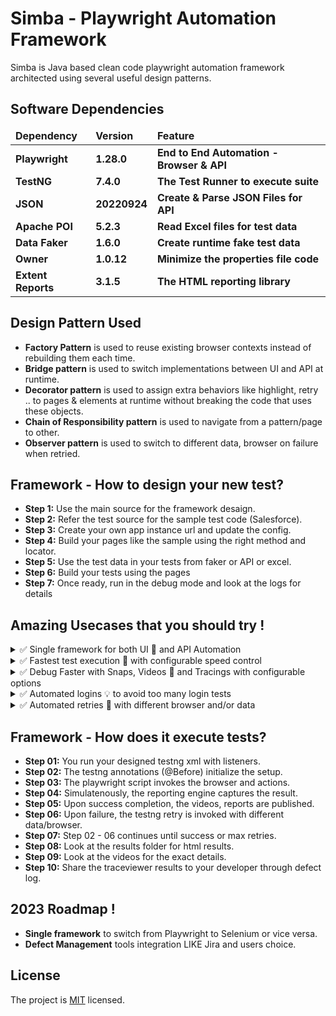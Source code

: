 # Simba - Playwright Automation Framework

Simba is Java based clean code playwright automation framework architected using several useful design patterns.

## Software Dependencies

<table>
  <thead align="left">
    <tr border: 2 px;>
      <td><b>Dependency</b></td>
      <td><b>Version</b></td>
      <td><b>Feature</b></td>
    </tr>
  </thead>
  <tbody>
    <tr>
      <td><b>Playwright</b></td>
      <td><b>1.28.0</b></td>
      <td><b>End to End Automation - Browser & API</b></td>
    </tr>
    <tr>
      <td><b>TestNG</b></td>
      <td><b>7.4.0</b></td>
      <td><b>The Test Runner to execute suite</b></td>
    </tr>
    <tr>
      <td><b>JSON</b></td>
      <td><b>20220924</b></td>
      <td><b>Create & Parse JSON Files for API</b></td>
    </tr>
    <tr>
      <td><b>Apache POI</b></td>
      <td><b>5.2.3</b></td>
      <td><b>Read Excel files for test data</b></td>
    </tr>
    <tr>
      <td><b>Data Faker</b></td>
      <td><b>1.6.0</b></td>
      <td><b>Create runtime fake test data</b></td>
    </tr>
    <tr>
      <td><b>Owner</b></td>
      <td><b>1.0.12</b></td>
      <td><b>Minimize the properties file code</b></td>
    </tr>
    <tr>
      <td><b>Extent Reports</b></td>
      <td><b>3.1.5</b></td>
      <td><b>The HTML reporting library</b></td>
    </tr>
  </tbody>
</table>

## Design Pattern Used

 * <b>Factory Pattern</b> is used to reuse existing browser contexts instead of rebuilding them each time.
 * <b>Bridge pattern</b> is used to switch implementations between UI and API at runtime.
 * <b>Decorator pattern</b> is used to assign extra behaviors like highlight, retry .. to pages & elements at runtime without breaking the code that uses these objects.
 * <b>Chain of Responsibility pattern</b> is used to navigate from a pattern/page to other.
 * <b>Observer pattern</b> is used to switch to different data, browser on failure when retried.

## Framework - How to design your new test?

* <b>Step 1:</b> Use the main source for the framework desaign.
* <b>Step 2:</b> Refer the test source for the sample test code (Salesforce).
* <b>Step 3:</b> Create your own app instance url and update the config.
* <b>Step 4:</b> Build your pages like the sample using the right method and locator.
* <b>Step 5:</b> Use the test data in your tests from faker or API or excel.
* <b>Step 6:</b> Build your tests using the pages
* <b>Step 7:</b> Once ready, run in the debug mode and look at the logs for details

## Amazing Usecases that you should try !

<details><summary>✅  Single framework for both UI 🧭 and API Automation</summary>
<ul>
 </br>
<li>
    &emsp;Single framework</b> designed using bridge pattern to allow conversation between UI and API simultaneously.
</li>
<li>
    &emsp;You can create data using API and use that data to your UI tests to make your tests independent.
</li>
<li>
    &emsp;Your UI tests can execute the test and as part of the assertions, it make sense to validate using API.
</li>
  </br>
  

</ul>
</details>

<details><summary>✅ Fastest test execution 🚀 with configurable speed control</summary>
<ul>
   </br>
   <li>Playwright engine is comparatively (above 30% on average) faster than other UI automation frameworks.
   </li>
   <li>Sometimes it requires a slow down to eliminate the script flakiness with configurable speed included through the listeners.
   </li>
  </br>
  
  ```java
    // Sample code to control your delays
    setSlowMo(ConfigurationManager.configuration().slowMotion());
  ```
  
</ul>
</details>

<details><summary>✅  Debug Faster with Snaps, Videos 🎥 and Tracings with configurable options</summary>
<ul>
 </br>
<li>
    &emsp; Playwright library</b> provides full/partial snaps, videos (webm) and trace viewer that captures network calls.
</li>
<li>
    &emsp; Our framework allows configuration for framework user to either plugin on demand for every run or failures.
</li>
  </br>
  
  ```java
    // Sample code to control your delays
    setRecordVideoDir(Paths.get(folderName));
  ```

</ul>
</details>
<details><summary>✅  Automated logins 💡 to avoid too many login tests</summary>
<ul>
 </br>
<li>
    &emsp;Configurable automated logins</b> can avoid unnecessary login tests through storing the state of the user.
</li>
<li>
    &emsp;The user can either use the existing login storage or decide to login automated through configuration.
</li>
  </br>

  ```java
  # Auto Login
  auto.login = true
  ```
</ul>
</details>
<details><summary>✅  Automated retries 🔁 with different browser and/or data</summary>
<ul>
 </br>
<li>
    &emsp;Configurable retries</b> with different data using the TestNG listener upon failure of the earlier data.
</li>
<li>
     &emsp;Configurable retries</b> with different browser using the TestNG listener upon failure of earlier browser.
</li>
  </br>

  ```java
  # Retry Switch
  retry.data.switch = true
  retry.browser.switch = false
  ```
</ul>
</details>

## Framework - How does it execute tests?

* <b>Step 01:</b> You run your designed testng xml with listeners.
* <b>Step 02:</b> The testng annotations (@Before) initialize the setup.
* <b>Step 03:</b> The playwright script invokes the browser and actions.
* <b>Step 04:</b> Simulatenously, the reporting engine captures the result.
* <b>Step 05:</b> Upon success completion, the videos, reports are published.
* <b>Step 06:</b> Upon failure, the testng retry is invoked with different data/browser.
* <b>Step 07:</b> Step 02 - 06 continues until success or max retries.
* <b>Step 08:</b> Look at the results folder for html results.
* <b>Step 09:</b> Look at the videos for the exact details.
* <b>Step 10:</b> Share the traceviewer results to your developer through defect log.

## 2023 Roadmap !

* <b>Single framework</b> to switch from Playwright to Selenium or vice versa.
* <b>Defect Management</b> tools integration LIKE Jira and users choice.

## License

The project is [MIT](./LICENSE2) licensed.


